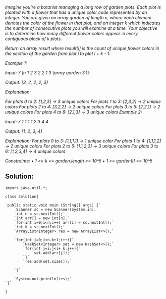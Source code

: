 *Imagine you're a botanist managing a long row of garden plots. Each plot is* 
*planted with a flower that has a unique color code represented by an integer.* 
*You are given an array garden of length n, where each element denotes the color* 
*of the flower in that plot, and an integer k which indicates the number of* 
*consecutive plots you will examine at a time. Your objective is to determine* 
*how many different flower colors appear in every contiguous block of k plots.*

*Return an array result where result[i] is the count of unique flower colors in* 
*the section of the garden from plot i to plot i + k - 1.*

*Example 1:*

*Input:* 
*7				\\n*
*1 2 3 2 2 1 3	\\array garden*
*3				\\k*

*Output:* 
*[3, 2, 2, 2, 3]*

*Explanation:*

*For plots 0 to 2: [1,2,3] → 3 unique colors*
*For plots 1 to 3: [2,3,2] → 2 unique colors*
*For plots 2 to 4: [3,2,2] → 2 unique colors*
*For plots 3 to 5: [2,2,1] → 2 unique colors*
*For plots 4 to 6: [2,1,3] → 3 unique colors*
*Example 2:*

*Input:* 
*7*
*1 1 1 1 2 3 4*
*4*

*Output:* 
*[1, 2, 3, 4]*

*Explanation:*
*For plots 0 to 3: [1,1,1,1] → 1 unique color*
*For plots 1 to 4: [1,1,1,2] → 2 unique colors*
*For plots 2 to 5: [1,1,2,3] → 3 unique colors*
*For plots 3 to 6: [1,2,3,4] → 4 unique colors*

*Constraints:*
*• 1 <= k <= garden.length <= 10^5*
*• 1 <= garden[i] <= 10^5*



## **Solution**:

`import java.util.*;`

`class Solution{`
    
    `public static void main (String[] args) {`
        `Scanner sc = new Scanner(System.in);`
        `int n = sc.nextInt();`
        `int arr[] = new int[n];`
        `for(int i=0;i<n;i++) arr[i] = sc.nextInt();`
        `int k = sc.nextInt();`
        `ArrayList<Integer> res = new ArrayList<>();`
        
        `for(int i=0;i<n-k+1;i++){`
            `HashSet<Integer> set = new HashSet<>();`
            `for(int j=i;j<i+ k;j++){`
                `set.add(arr[j]);`
            `}`
            `res.add(set.size());`
            
        `}`
        
        `System.out.println(res);`
    `}`
`}`
